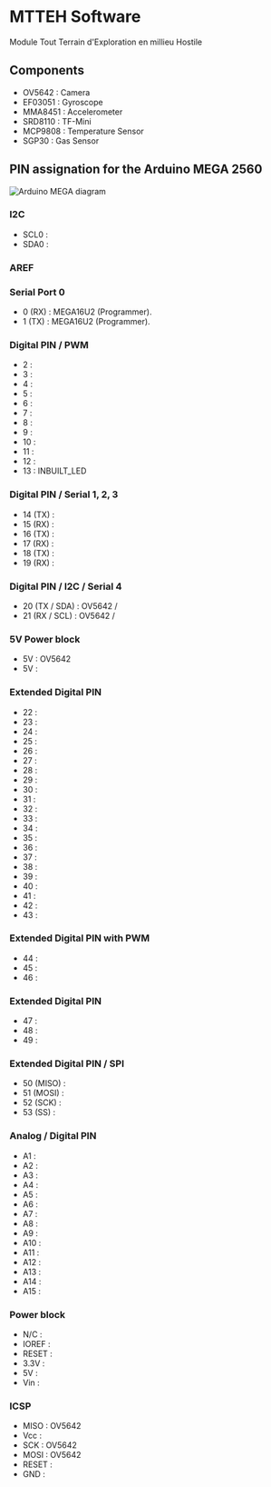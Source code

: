 # MTTEH Software
Module Tout Terrain d'Exploration en millieu Hostile

## Components
 - OV5642  : Camera
 - EF03051 : Gyroscope
 - MMA8451 : Accelerometer
 - SRD8110 : TF-Mini
 - MCP9808 : Temperature Sensor
 - SGP30 : Gas Sensor

## PIN assignation for the Arduino MEGA 2560
![Arduino MEGA diagram](https://www.theengineeringprojects.com/wp-content/uploads/2018/06/introduction-to-arduino-mega-5.png)

### I2C
 - SCL0 : 
 - SDA0 : 
 
### AREF

### Serial Port 0
 - 0 (RX) : MEGA16U2 (Programmer).
 - 1 (TX) : MEGA16U2 (Programmer).

### Digital PIN / PWM
 - 2 : 
 - 3 : 
 - 4 : 
 - 5 : 
 - 6 : 
 - 7 : 
 - 8 : 
 - 9 : 
 - 10 : 
 - 11 : 
 - 12 : 
 - 13 : INBUILT_LED 

### Digital PIN / Serial 1, 2, 3
 - 14 (TX) : 
 - 15 (RX) : 
 - 16 (TX) : 
 - 17 (RX) : 
 - 18 (TX) : 
 - 19 (RX) : 

### Digital PIN / I2C / Serial 4
 - 20 (TX / SDA) : OV5642 / 
 - 21 (RX / SCL) : OV5642 / 

### 5V Power block
 - 5V : OV5642
 - 5V : 

### Extended Digital PIN
 - 22 : 
 - 23 : 
 - 24 : 
 - 25 : 
 - 26 : 
 - 27 : 
 - 28 : 
 - 29 : 
 - 30 : 
 - 31 : 
 - 32 : 
 - 33 : 
 - 34 : 
 - 35 : 
 - 36 : 
 - 37 : 
 - 38 : 
 - 39 : 
 - 40 : 
 - 41 : 
 - 42 : 
 - 43 : 

### Extended Digital PIN with PWM
 - 44 : 
 - 45 : 
 - 46 : 

### Extended Digital PIN
 - 47 : 
 - 48 : 
 - 49 : 

### Extended Digital PIN / SPI
 - 50 (MISO) : 
 - 51 (MOSI) : 
 - 52 (SCK) : 
 - 53 (SS) : 

### Analog / Digital PIN
 - A1 : 
 - A2 : 
 - A3 : 
 - A4 : 
 - A5 : 
 - A6 : 
 - A7 : 
 - A8 : 
 - A9 : 
 - A10 : 
 - A11 : 
 - A12 : 
 - A13 : 
 - A14 : 
 - A15 : 

### Power block
 - N/C : 
 - IOREF : 
 - RESET : 
 - 3.3V : 
 - 5V : 
 - Vin :
 
### ICSP
 - MISO : OV5642
 - Vcc : 
 - SCK : OV5642
 - MOSI : OV5642
 - RESET : 
 - GND : 
